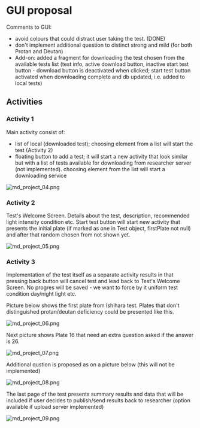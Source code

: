 # GUI proposal #
Comments to GUI:
* avoid colours that could distract user taking the test. (DONE)
* don't implement additional question to distinct strong and mild (for both Protan and Deutan)
* Add-on: added a fragment for downloading the test chosen from the available tests list (test info, active download button, inactive start test button - download button is deactivated when clicked; start test button activated when downloading complete and db updated, i.e. added to local tests)
## Activities ##
### Activity 1 ###
Main activity consist of:

* list of local (downloaded test); choosing element from a list will start the test (Activity 2)
* floating button to add a test; it will start a new activity that look similar but with a list of tests available for downloading from researcher server (not implemented). choosing element from the list will start a downloading service

![md_project_04.png](https://bitbucket.org/repo/x8G5dpK/images/2140793419-md_project_04.png)

### Activity 2 ###
Test's Welcome Screen. Details about the test, description, recommended light intensity condition etc. Start test button will start new activity that presents the initial plate (if marked as one in Test object, firstPlate not null) and after that random chosen from not shown yet.

![md_project_05.png](https://bitbucket.org/repo/x8G5dpK/images/351695500-md_project_05.png)

### Activity 3 ###
Implementation of the test itself as a separate activity results in that pressing back button will cancel test and lead back to Test's Welcome Screen. No progres will be saved - we want to force by it uniform test condition day/night light etc. 

Picture below shows the first plate from Ishihara test. Plates that don't distinguished protan/deutan deficiency could be presented like this.

![md_project_06.png](https://bitbucket.org/repo/x8G5dpK/images/974756632-md_project_06.png)

Next picture shows Plate 16 that need an extra question asked if the answer is 26.

![md_project_07.png](https://bitbucket.org/repo/x8G5dpK/images/2449298398-md_project_07.png)

Additional qustion is proposed as on a picture below (this will not be implemented)

![md_project_08.png](https://bitbucket.org/repo/x8G5dpK/images/1969922708-md_project_08.png)

The last page of the test presents summary results and data that will be included if user decides to publish/send results back to researcher (option available if upload server implemented)

![md_project_09.png](https://bitbucket.org/repo/x8G5dpK/images/155277072-md_project_09.png)
